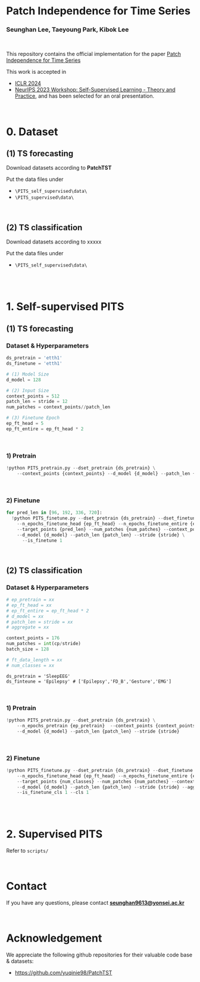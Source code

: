 # Patch Independence for Time Series

### Seunghan Lee, Taeyoung Park, Kibok Lee

<br>

This repository contains the official implementation for the paper [Patch Independence for Time Series]([https://arxiv.org/abs/xxxxx](https://arxiv.org/abs/2312.16427)) 

This work is accepted in 
- [ICLR 2024](https://openreview.net/forum?id=WS7GuBDFa2)
- [NeurIPS 2023 Workshop: Self-Supervised Learning - Theory and Practice](https://sslneurips23.github.io/), and has been selected for an oral presentation.

<br>

# 0. Dataset

## (1) TS forecasting

Download datasets according to **PatchTST**

Put the data files under

- `\PITS_self_supervised\data\`
- `\PITS_supervised\data\`

<br>

## (2) TS classification

Download datasets according to xxxxx

Put the data files under

- `\PITS_self_supervised\data\`

<br>

<br>

# 1. Self-supervised PITS

## (1) TS forecasting

### Dataset & Hyperparameters

```python
ds_pretrain = 'etth1'
ds_finetune = 'etth1'

# (1) Model Size
d_model = 128

# (2) Input Size
context_points = 512
patch_len = stride = 12
num_patches = context_points//patch_len

# (3) Finetune Epoch
ep_ft_head = 5
ep_ft_entire = ep_ft_head * 2
```

<br>

### 1) Pretrain

```python
!python PITS_pretrain.py --dset_pretrain {ds_pretrain} \
    --context_points {context_points} --d_model {d_model} --patch_len {patch_len} --stride {stride} \
```

<br>

### 2) Finetune

```python
for pred_len in [96, 192, 336, 720]:
  !python PITS_finetune.py --dset_pretrain {ds_pretrain} --dset_finetune {ds_finetune} \
    --n_epochs_finetune_head {ep_ft_head} --n_epochs_finetune_entire {ep_ft_entire} \
    --target_points {pred_len} --num_patches {num_patches} --context_points {context_points} \
    --d_model {d_model} --patch_len {patch_len} --stride {stride} \
      --is_finetune 1 
```

<br>

## (2) TS classification

### Dataset & Hyperparameters

```python
# ep_pretrain = xx
# ep_ft_head = xx
# ep_ft_entire = ep_ft_head * 2
# d_model = xx
# patch_len = stride = xx
# aggregate = xx

context_points = 176
num_patches = int(cp/stride)
batch_size = 128

# ft_data_length = xx
# num_classes = xx
```

```
ds_pretrain = 'SleepEEG'
ds_finteune = 'Epilepsy' # ['Epilepsy','FD_B','Gesture','EMG']
```

<br>

### 1) Pretrain

```python
!python PITS_pretrain.py --dset_pretrain {ds_pretrain} \
    --n_epochs_pretrain {ep_pretrain}  --context_points {context_points} \
	--d_model {d_model} --patch_len {patch_len} --stride {stride} 
```

<br>

### 2) Finetune

```python
!python PITS_finetune.py --dset_pretrain {ds_pretrain} --dset_finetune {ds_finetune} \
    --n_epochs_finetune_head {ep_ft_head} --n_epochs_finetune_entire {ep_ft_entire} \
    --target_points {num_classes} --num_patches {num_patches} --context_points {context_points} \
    --d_model {d_model} --patch_len {patch_len} --stride {stride} --aggregate {aggregate} \
    --is_finetune_cls 1 --cls 1 
```

<br>

<br>

# 2. Supervised PITS

Refer to `scripts/`

<br>

# Contact

If you have any questions, please contact **seunghan9613@yonsei.ac.kr**

<br>

# Acknowledgement

We appreciate the following github repositories for their valuable code base & datasets:

- https://github.com/yuqinie98/PatchTST
